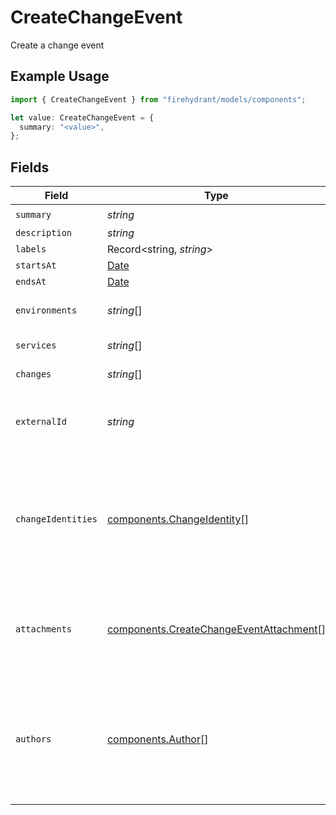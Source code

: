 # CreateChangeEvent

Create a change event

## Example Usage

```typescript
import { CreateChangeEvent } from "firehydrant/models/components";

let value: CreateChangeEvent = {
  summary: "<value>",
};
```

## Fields

| Field                                                                                                                           | Type                                                                                                                            | Required                                                                                                                        | Description                                                                                                                     |
| ------------------------------------------------------------------------------------------------------------------------------- | ------------------------------------------------------------------------------------------------------------------------------- | ------------------------------------------------------------------------------------------------------------------------------- | ------------------------------------------------------------------------------------------------------------------------------- |
| `summary`                                                                                                                       | *string*                                                                                                                        | :heavy_check_mark:                                                                                                              | N/A                                                                                                                             |
| `description`                                                                                                                   | *string*                                                                                                                        | :heavy_minus_sign:                                                                                                              | N/A                                                                                                                             |
| `labels`                                                                                                                        | Record<string, *string*>                                                                                                        | :heavy_minus_sign:                                                                                                              | N/A                                                                                                                             |
| `startsAt`                                                                                                                      | [Date](https://developer.mozilla.org/en-US/docs/Web/JavaScript/Reference/Global_Objects/Date)                                   | :heavy_minus_sign:                                                                                                              | N/A                                                                                                                             |
| `endsAt`                                                                                                                        | [Date](https://developer.mozilla.org/en-US/docs/Web/JavaScript/Reference/Global_Objects/Date)                                   | :heavy_minus_sign:                                                                                                              | N/A                                                                                                                             |
| `environments`                                                                                                                  | *string*[]                                                                                                                      | :heavy_minus_sign:                                                                                                              | An array of environment IDs                                                                                                     |
| `services`                                                                                                                      | *string*[]                                                                                                                      | :heavy_minus_sign:                                                                                                              | An array of service IDs                                                                                                         |
| `changes`                                                                                                                       | *string*[]                                                                                                                      | :heavy_minus_sign:                                                                                                              | An array of change IDs                                                                                                          |
| `externalId`                                                                                                                    | *string*                                                                                                                        | :heavy_minus_sign:                                                                                                              | The ID of a change event as assigned by an external provider                                                                    |
| `changeIdentities`                                                                                                              | [components.ChangeIdentity](../../models/components/changeidentity.md)[]                                                        | :heavy_minus_sign:                                                                                                              | If provided and valid, the event will be linked to all changes that have the same identities. Identity *values* must be unique. |
| `attachments`                                                                                                                   | [components.CreateChangeEventAttachment](../../models/components/createchangeeventattachment.md)[]                              | :heavy_minus_sign:                                                                                                              | JSON objects representing attachments, see attachments documentation for the schema                                             |
| `authors`                                                                                                                       | [components.Author](../../models/components/author.md)[]                                                                        | :heavy_minus_sign:                                                                                                              | Array of additional authors to add to the change event, the creating actor will automatically be added as an author             |